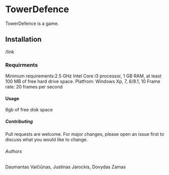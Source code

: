 # TowerDefence
TowerDefence is a game.
## Installation
/link
### Requirments
Minimum requirements:2.5 GHz Intel Core i3 processor, 1 GB RAM, at least 100 MB of free hard drive space.
Platfrom: Windows Xp, 7, 8/8.1, 10
Frame rate: 20 frames per second
#### Usage
8gb of free disk space
##### Contributing
Pull requests are welcome. For major changes, please open an issue first to discuss what you would like to change.
###### Authors
Daumantas Vaičiūnas, Justinas Jarockis, Dovydas Zamas



